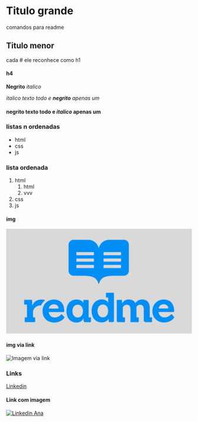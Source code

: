 # Titulo grande

comandos para readme

## Titulo menor

cada # ele reconhece como h1

#### h4
**Negrito**  *italico*

_italico texto todo e **negrito** apenas um_
#### 
**negrito texto todo e _italico_ apenas um**

### listas n ordenadas

* html
* css
* js

### lista ordenada

1. html
      1. html
      2. vvv
2. css
3. js

#### img

![Como colocar imagem](img/readmeImg.png)

#### img via link

![Imagem via link](https://papode.dev/assets/img/comandos-git.png)

### Links

[Linkedin](www.linkedin.com/in/anasantinoni)

#### Link com imagem

[![Linkedin Ana](https://www.globalempregos.com.br/wp-content/uploads/2021/03/linkedin.jpg)](www.linkedin.com/in/anasantinoni)
